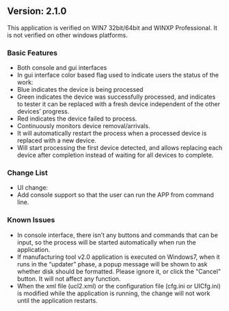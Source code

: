 ## Version: 2.1.0

This application is verified on WIN7 32bit/64bit and WINXP Professional. It is not verified on other windows platforms.

### Basic Features

* Both console and gui interfaces
* In gui interface color based flag used to indicate users the status of the work:
* Blue indicates the device is being processed
* Green indicates the device was successfully processed, and indicates to tester it can be replaced with a fresh device independent of the other devices’ progress. 
* Red indicates the device failed to process.
* Continuously monitors device removal/arrivals. 
* It will automatically restart the process when a processed device is replaced with a new device.
* Will start processing the first device detected, and allows replacing each device after completion instead of waiting for all devices to complete. 

### Change List

* UI change:
* Add console support so that the user can run the APP from command line.

### Known Issues

* In console interface, there isn’t any buttons and commands that can be input, so the process will be started automatically when run the application.
* If manufacturing tool v2.0 application is executed on Windows7, when it runs in the “updater” phase, a popup message will be shown to ask whether disk should be formatted. Please ignore it, or click the "Cancel" button. It will not affect any function.
* When the xml file (ucl2.xml) or the configuration file (cfg.ini or UICfg.ini) is modified while the application is running, the change will not work until the application restarts.
